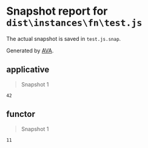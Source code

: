# Snapshot report for `dist\instances\fn\test.js`

The actual snapshot is saved in `test.js.snap`.

Generated by [AVA](https://ava.li).

## applicative

> Snapshot 1

    42

## functor

> Snapshot 1

    11
